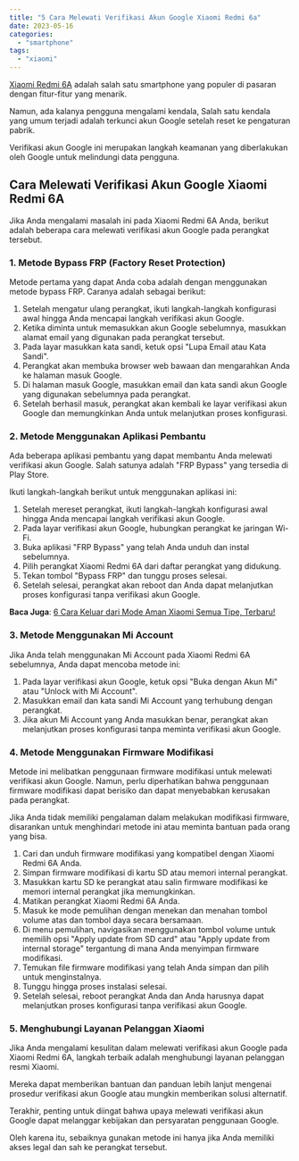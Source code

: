 ```yaml
---
title: "5 Cara Melewati Verifikasi Akun Google Xiaomi Redmi 6a"
date: 2023-05-16
categories: 
  - "smartphone"
tags: 
  - "xiaomi"
---
```


[Xiaomi Redmi 6A](https://www.gsmarena.com/xiaomi_redmi_6a-9217.php) adalah salah satu smartphone yang populer di pasaran dengan fitur-fitur yang menarik.

Namun, ada kalanya pengguna mengalami kendala, Salah satu kendala yang umum terjadi adalah terkunci akun Google setelah reset ke pengaturan pabrik.

Verifikasi akun Google ini merupakan langkah keamanan yang diberlakukan oleh Google untuk melindungi data pengguna.

## Cara Melewati Verifikasi Akun Google Xiaomi Redmi 6A

Jika Anda mengalami masalah ini pada Xiaomi Redmi 6A Anda, berikut adalah beberapa cara melewati verifikasi akun Google pada perangkat tersebut.

### 1\. Metode Bypass FRP (Factory Reset Protection)

Metode pertama yang dapat Anda coba adalah dengan menggunakan metode bypass FRP. Caranya adalah sebagai berikut:

1. Setelah mengatur ulang perangkat, ikuti langkah-langkah konfigurasi awal hingga Anda mencapai langkah verifikasi akun Google.
2. Ketika diminta untuk memasukkan akun Google sebelumnya, masukkan alamat email yang digunakan pada perangkat tersebut.
3. Pada layar masukkan kata sandi, ketuk opsi "Lupa Email atau Kata Sandi".
4. Perangkat akan membuka browser web bawaan dan mengarahkan Anda ke halaman masuk Google.
5. Di halaman masuk Google, masukkan email dan kata sandi akun Google yang digunakan sebelumnya pada perangkat.
6. Setelah berhasil masuk, perangkat akan kembali ke layar verifikasi akun Google dan memungkinkan Anda untuk melanjutkan proses konfigurasi.

### 2\. Metode Menggunakan Aplikasi Pembantu

Ada beberapa aplikasi pembantu yang dapat membantu Anda melewati verifikasi akun Google. Salah satunya adalah "FRP Bypass" yang tersedia di Play Store.

Ikuti langkah-langkah berikut untuk menggunakan aplikasi ini:

1. Setelah mereset perangkat, ikuti langkah-langkah konfigurasi awal hingga Anda mencapai langkah verifikasi akun Google.
2. Pada layar verifikasi akun Google, hubungkan perangkat ke jaringan Wi-Fi.
3. Buka aplikasi "FRP Bypass" yang telah Anda unduh dan instal sebelumnya.
4. Pilih perangkat Xiaomi Redmi 6A dari daftar perangkat yang didukung.
5. Tekan tombol "Bypass FRP" dan tunggu proses selesai.
6. Setelah selesai, perangkat akan reboot dan Anda dapat melanjutkan proses konfigurasi tanpa verifikasi akun Google.

**Baca Juga**: [6 Cara Keluar dari Mode Aman Xiaomi Semua Tipe, Terbaru!](https://ajiekusumadhany.com/cara-keluar-dari-mode-aman-xiaomi/)

### 3\. Metode Menggunakan Mi Account

Jika Anda telah menggunakan Mi Account pada Xiaomi Redmi 6A sebelumnya, Anda dapat mencoba metode ini:

1. Pada layar verifikasi akun Google, ketuk opsi "Buka dengan Akun Mi" atau "Unlock with Mi Account".
2. Masukkan email dan kata sandi Mi Account yang terhubung dengan perangkat.
3. Jika akun Mi Account yang Anda masukkan benar, perangkat akan melanjutkan proses konfigurasi tanpa meminta verifikasi akun Google.

### 4\. Metode Menggunakan Firmware Modifikasi

Metode ini melibatkan penggunaan firmware modifikasi untuk melewati verifikasi akun Google. Namun, perlu diperhatikan bahwa penggunaan firmware modifikasi dapat berisiko dan dapat menyebabkan kerusakan pada perangkat.

Jika Anda tidak memiliki pengalaman dalam melakukan modifikasi firmware, disarankan untuk menghindari metode ini atau meminta bantuan pada orang yang bisa.

1. Cari dan unduh firmware modifikasi yang kompatibel dengan Xiaomi Redmi 6A Anda.
2. Simpan firmware modifikasi di kartu SD atau memori internal perangkat.
3. Masukkan kartu SD ke perangkat atau salin firmware modifikasi ke memori internal perangkat jika memungkinkan.
4. Matikan perangkat Xiaomi Redmi 6A Anda.
5. Masuk ke mode pemulihan dengan menekan dan menahan tombol volume atas dan tombol daya secara bersamaan.
6. Di menu pemulihan, navigasikan menggunakan tombol volume untuk memilih opsi "Apply update from SD card" atau "Apply update from internal storage" tergantung di mana Anda menyimpan firmware modifikasi.
7. Temukan file firmware modifikasi yang telah Anda simpan dan pilih untuk menginstalnya.
8. Tunggu hingga proses instalasi selesai.
9. Setelah selesai, reboot perangkat Anda dan Anda harusnya dapat melanjutkan proses konfigurasi tanpa verifikasi akun Google.

### 5\. Menghubungi Layanan Pelanggan Xiaomi

Jika Anda mengalami kesulitan dalam melewati verifikasi akun Google pada Xiaomi Redmi 6A, langkah terbaik adalah menghubungi layanan pelanggan resmi Xiaomi.

Mereka dapat memberikan bantuan dan panduan lebih lanjut mengenai prosedur verifikasi akun Google atau mungkin memberikan solusi alternatif.

Terakhir, penting untuk diingat bahwa upaya melewati verifikasi akun Google dapat melanggar kebijakan dan persyaratan penggunaan Google.

Oleh karena itu, sebaiknya gunakan metode ini hanya jika Anda memiliki akses legal dan sah ke perangkat tersebut.
